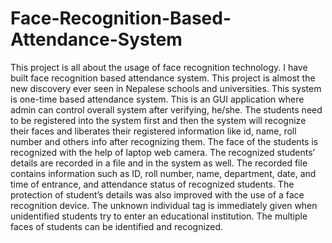 # Face-Recognition-Based-Attendance-System
This project is all about the usage of face recognition technology. I have built face recognition based attendance system. 
This project is almost the new discovery ever seen in Nepalese schools and universities. This system is one-time based attendance system. 
This is an GUI application where admin can control overall system after verifying, he/she. The students need to be registered into the system first and then the system will recognize their faces and liberates their registered information like id, name, roll number and others info after recognizing them. 
The face of the students is recognized with the help of laptop web camera. The recognized students’ details are recorded in a file and in the system as well. The recorded file contains information such as ID, roll number, name, department, date, and time of entrance, and attendance status of recognized 
students. 
The protection of student’s details was also improved with the use of a face recognition 
device. The unknown individual tag is immediately given when unidentified students try to enter 
an educational institution. The multiple faces of students can be identified and recognized.
